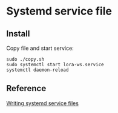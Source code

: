 # Systemd service file

## Install

Copy file and start service:
```
sudo ./copy.sh
sudo systemctl start lora-ws.service
systemctl daemon-reload
```

## Reference

[Writing systemd service files](https://patrakov.blogspot.com/2011/01/writing-systemd-service-files.html)
